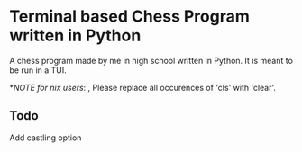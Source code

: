 # Terminal based Chess Program written in Python
A chess program made by me in high school written in Python.
It is meant to be run in a TUI.

**NOTE for *nix users**: , Please replace all occurences of 'cls' with 'clear'.

## Todo
Add castling option
